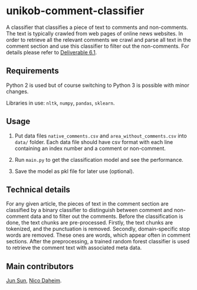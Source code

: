# unikob-comment-classifier
A classifier that classifies a piece of text to comments and non-comments. The text is typically crawled from web pages of online news websites. In order to retrieve all the relevant comments we crawl and parse all text in the comment section and use this classifier to filter out the non-comments. For details please refer to [Deliverable 6.1](https://www.cutler-h2020.eu/download/538).


## Requirements
Python 2 is used but of course switching to Python 3 is possible with minor changes.

Libraries in use:
``nltk``, ``numpy``, ``pandas``, ``sklearn``.

## Usage
1. Put data files ``native_comments.csv`` and ``area_without_comments.csv`` into ``data/`` folder.
Each data file should have csv format with each line containing an index number and a comment or non-comment.

2. Run ``main.py`` to get the classification model and see the performance.

3. Save the model as pkl file for later use (optional).

## Technical details
For any given article, the pieces of text in the comment section are classified by a binary classifier to distinguish between comment and non-comment data and to filter out the comments. Before the classification is done, the text chunks are pre-processed. Firstly, the text chunks are tokenized, and the punctuation is removed. Secondly, domain-specific stop words are removed. These ones are words, which appear often in comment sections. After the preprocessing, a trained random forest classifier is used to retrieve the comment text with associated meta data.

## Main contributors
[Jun Sun](https://github.com/yfiua), [Nico Daheim](https://github.com/ndaheim).
